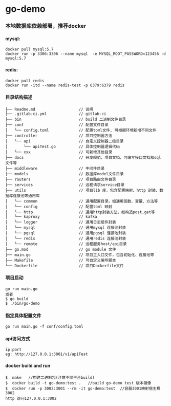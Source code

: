 # go-demo
### 本地数据库依赖部署，推荐docker
#### mysql:
    docker pull mysql:5.7
    docker run -p 3306:3306 --name mysql  -e MYSQL_ROOT_PASSWORD=123456 -d mysql:5.7
#### redis:
    docker pull redis
    docker run -itd --name redis-test -p 6379:6379 redis 

#### 目录结构描述
```
├── Readme.md                   // 说明
├── .gitlab-ci.yml              // gitlab-ci
├── bin                         // build 二进制文件目录
├── conf                        // 配置文件目录
│   └── config.toml             // 配置toml文件, 可根据环境新增不同文件
├── controller                  // 项目控制器方法
│   └── api                     // 自定义控制器二级目录
│       └── apiTest.go          // 具体控制器逻辑代码
│   └── xxx                     // 可新增其他目录
├── docs                        // 开发规范，项目文档，可编写接口文档和sql 文件等
├── middleware                  // 中间件目录
├── models                      // 数据库model文件目录
├── routers                     // 项目路由文件目录
├── services                    // 远程请求service目录
├── utils                       // 项目lib 库，包含配置映射、http 封装、数据库连接池等通用库
│   └── common                  // 通用配置目录。如通用函数、变量、方法等
│   └── config                  // 配置toml 映射
│   └── http                    // 通用http封装方法，如构造post,get等 
│   └── kaproxy                 // kafka
│   └── logger                  // 通用日志组件封装
│   └── mysql                   // 通用mysql 连接池封装
│   └── pgsql                   // 通用pgsql 连接池封装
│   └── redis                   // 通用redis 连接池封装
│   └── remote                  // 远程服务host/api目录
├── go.mod                      // go module 文件
├── main.go                     // 项目主入口文件，包含初始化、连接池等
├── Makefile                    // 可自定义编写脚本
└── Dockerfile                  // 项目Dockerfile文件
```

#### 项目启动
    go run main.go
    或者
    $ go build 
    $ ./bin/go-demo 
#### 指定具体配置文件
    go run main.go -f conf/config.toml

#### api访问方式
    ip:port
    eg: http://127.0.0.1:3001/v1/apiTest
    
#### docker build and run 
    $  make   //构建二进制包(注意不同平台build)
    $  docker build -t go-demo:test .   //build go-demo test 版本镜像
    $  docker run -p 3002:3001 --rm -it go-demo:test  //容器3001映射宿主机3002 
    http 访问127.0.0.1:3002